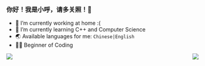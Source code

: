 ### 你好！我是小呼，请多关照！🐺

- 🔭 I’m currently working at home :(
- 🌱 I’m currently learning C++ and Computer Science
- 🌏 Available languages for me: `Chinese|English`
- 🐱‍💻 Beginner of Coding


<img align="left" src="https://github-readme-stats.vercel.app/api?username=DaDel7924&locale=cn&show_icons=true&theme=prussian" /> <img align="right" src="https://github-readme-stats.vercel.app/api/top-langs/?username=DaDel7924&show_icons=true" />
